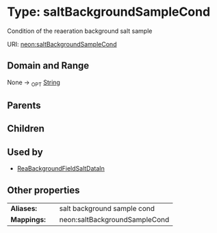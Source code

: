 
# Type: saltBackgroundSampleCond


Condition of the reaeration background salt sample

URI: [neon:saltBackgroundSampleCond](https://data.neonscience.org/saltBackgroundSampleCond)


## Domain and Range

None ->  <sub>OPT</sub> [String](types/String.md)

## Parents


## Children


## Used by

 * [ReaBackgroundFieldSaltDataIn](ReaBackgroundFieldSaltDataIn.md)

## Other properties

|  |  |  |
| --- | --- | --- |
| **Aliases:** | | salt background sample cond |
| **Mappings:** | | neon:saltBackgroundSampleCond |

